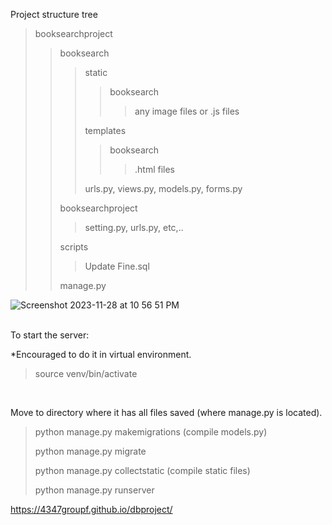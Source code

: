 Project structure tree

> booksearchproject
>> booksearch
>>> static
>>>> booksearch
>>>>> any image files or .js files
>>>>> 
>>> templates
>>>> booksearch
>>>>> .html files
>>>>>
>>> urls.py, views.py, models.py, forms.py
>>>
>> booksearchproject
>>> setting.py, urls.py, etc,..
>>>
>> scripts
>>> Update Fine.sql
>>>
>> manage.py

![Screenshot 2023-11-28 at 10 56 51 PM](https://github.com/4347groupF/dbproject/assets/1592134/dc1ed01d-8742-42e5-80ab-e9ab95e630dd)


<br />
To start the server:

*Encouraged to do it in virtual environment.
> source venv/bin/activate
> 
<br />

Move to directory where it has all files saved (where manage.py is located).
> python manage.py makemigrations (compile models.py)
> 
> python manage.py migrate
>
> python manage.py collectstatic (compile static files)
> 
> python manage.py runserver


https://4347groupf.github.io/dbproject/
